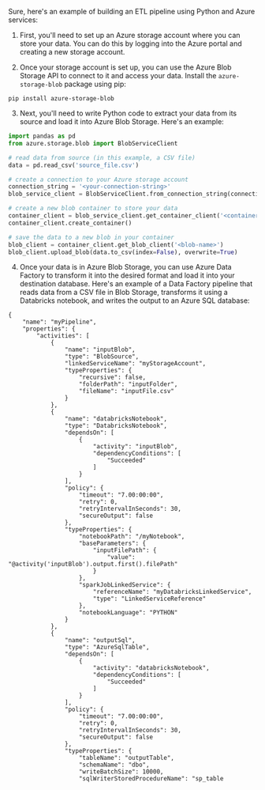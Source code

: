 Sure, here's an example of building an ETL pipeline using Python and Azure services:

1. First, you'll need to set up an Azure storage account where you can store your data. You can do this by logging into the Azure portal and creating a new storage account.

2. Once your storage account is set up, you can use the Azure Blob Storage API to connect to it and access your data. Install the `azure-storage-blob` package using pip:

```
pip install azure-storage-blob
```

3. Next, you'll need to write Python code to extract your data from its source and load it into Azure Blob Storage. Here's an example:

```python
import pandas as pd
from azure.storage.blob import BlobServiceClient

# read data from source (in this example, a CSV file)
data = pd.read_csv('source_file.csv')

# create a connection to your Azure storage account
connection_string = '<your-connection-string>'
blob_service_client = BlobServiceClient.from_connection_string(connection_string)

# create a new blob container to store your data
container_client = blob_service_client.get_container_client('<container-name>')
container_client.create_container()

# save the data to a new blob in your container
blob_client = container_client.get_blob_client('<blob-name>')
blob_client.upload_blob(data.to_csv(index=False), overwrite=True)
```

4. Once your data is in Azure Blob Storage, you can use Azure Data Factory to transform it into the desired format and load it into your destination database. Here's an example of a Data Factory pipeline that reads data from a CSV file in Blob Storage, transforms it using a Databricks notebook, and writes the output to an Azure SQL database:

```
{
    "name": "myPipeline",
    "properties": {
        "activities": [
            {
                "name": "inputBlob",
                "type": "BlobSource",
                "linkedServiceName": "myStorageAccount",
                "typeProperties": {
                    "recursive": false,
                    "folderPath": "inputFolder",
                    "fileName": "inputFile.csv"
                }
            },
            {
                "name": "databricksNotebook",
                "type": "DatabricksNotebook",
                "dependsOn": [
                    {
                        "activity": "inputBlob",
                        "dependencyConditions": [
                            "Succeeded"
                        ]
                    }
                ],
                "policy": {
                    "timeout": "7.00:00:00",
                    "retry": 0,
                    "retryIntervalInSeconds": 30,
                    "secureOutput": false
                },
                "typeProperties": {
                    "notebookPath": "/myNotebook",
                    "baseParameters": {
                        "inputFilePath": {
                            "value": "@activity('inputBlob').output.first().filePath"
                        }
                    },
                    "sparkJobLinkedService": {
                        "referenceName": "myDatabricksLinkedService",
                        "type": "LinkedServiceReference"
                    },
                    "notebookLanguage": "PYTHON"
                }
            },
            {
                "name": "outputSql",
                "type": "AzureSqlTable",
                "dependsOn": [
                    {
                        "activity": "databricksNotebook",
                        "dependencyConditions": [
                            "Succeeded"
                        ]
                    }
                ],
                "policy": {
                    "timeout": "7.00:00:00",
                    "retry": 0,
                    "retryIntervalInSeconds": 30,
                    "secureOutput": false
                },
                "typeProperties": {
                    "tableName": "outputTable",
                    "schemaName": "dbo",
                    "writeBatchSize": 10000,
                    "sqlWriterStoredProcedureName": "sp_table